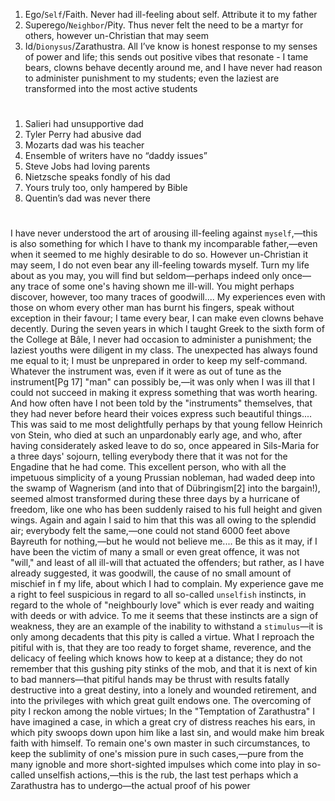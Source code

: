 

1. Ego/`Self`/Faith. Never had ill-feeling about self. Attribute it to my father 
2. Superego/`Neighbor`/Pity. Thus never felt the need to be a martyr for others, however un-Christian that may seem 
3. Id/`Dionysus`/Zarathustra. All I’ve know is honest response to my senses of power and life; this sends out positive vibes that resonate - I tame bears, clowns behave decently around me, and I have never had reason to administer punishment to my students; even the laziest are transformed into the most active students

#

1. Salieri had unsupportive dad 
2. Tyler Perry had abusive dad 
3. Mozarts dad was his teacher 
4. Ensemble of writers have no “daddy issues”
5. Steve Jobs had loving parents 
6. Nietzsche speaks fondly of his dad 
7. Yours truly too, only hampered by Bible 
8. Quentin’s dad was never there 

#

I have never understood the art of arousing ill-feeling against `myself`,—this is also something for which I have to thank my incomparable father,—even when it seemed to me highly desirable to do so. However un-Christian it may seem, I do not even bear any ill-feeling towards myself. Turn my life about as you may, you will find but seldom—perhaps indeed only once—any trace of some one's having shown me ill-will. You might perhaps discover, however, too many traces of goodwill.... My experiences even with those on whom every other man has burnt his fingers, speak without exception in their favour; I tame every bear, I can make even clowns behave decently. During the seven years in which I taught Greek to the sixth form of the College at Bâle, I never had occasion to administer a punishment; the laziest youths were diligent in my class. The unexpected has always found me equal to it; I must be unprepared in order to keep my self-command. Whatever the instrument was, even if it were as out of tune as the instrument[Pg 17] "man" can possibly be,—it was only when I was ill that I could not succeed in making it express something that was worth hearing. And how often have I not been told by the "instruments" themselves, that they had never before heard their voices express such beautiful things.... This was said to me most delightfully perhaps by that young fellow Heinrich von Stein, who died at such an unpardonably early age, and who, after having considerately asked leave to do so, once appeared in Sils-Maria for a three days' sojourn, telling everybody there that it was not for the Engadine that he had come. This excellent person, who with all the impetuous simplicity of a young Prussian nobleman, had waded deep into the swamp of Wagnerism (and into that of Dübringism[2] into the bargain!), seemed almost transformed during these three days by a hurricane of freedom, like one who has been suddenly raised to his full height and given wings. Again and again I said to him that this was all owing to the splendid air; everybody felt the same,—one could not stand 6000 feet above Bayreuth for nothing,—but he would not believe me.... Be this as it may, if I have been the victim of many a small or even great offence, it was not "will," and least of all ill-will that actuated the offenders; but rather, as I have already suggested, it was goodwill, the cause of no small amount of mischief in f my life, about which I had to complain. My experience gave me a right to feel suspicious in regard to all so-called `unselfish` instincts, in regard to the whole of "neighbourly love" which is ever ready and waiting with deeds or with advice. To me it seems that these instincts are a sign of weakness, they are an example of the inability to withstand a `stimulus`—it is only among decadents that this pity is called a virtue. What I reproach the pitiful with is, that they are too ready to forget shame, reverence, and the delicacy of feeling which knows how to keep at a distance; they do not remember that this gushing pity stinks of the mob, and that it is next of kin to bad manners—that pitiful hands may be thrust with results fatally destructive into a great destiny, into a lonely and wounded retirement, and into the privileges with which great guilt endows one. The overcoming of pity I reckon among the noble virtues; In the "Temptation of Zarathustra" I have imagined a case, in which a great cry of distress reaches his ears, in which pity swoops down upon him like a last sin, and would make him break faith with himself. To remain one's own master in such circumstances, to keep the sublimity of one's mission pure in such cases,—pure from the many ignoble and more short-sighted impulses which come into play in so-called unselfish actions,—this is the rub, the last test perhaps which a Zarathustra has to undergo—the actual proof of his power
